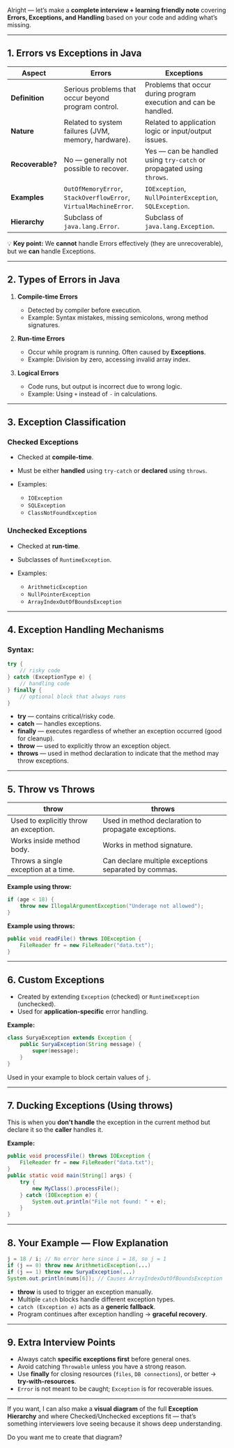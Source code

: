 Alright — let’s make a **complete interview + learning friendly note** covering **Errors, Exceptions, and Handling** based on your code and adding what’s missing.

---

## **1. Errors vs Exceptions in Java**

| **Aspect**       | **Errors**                                                       | **Exceptions**                                                       |
| ---------------- | ---------------------------------------------------------------- | -------------------------------------------------------------------- |
| **Definition**   | Serious problems that occur beyond program control.              | Problems that occur during program execution and can be handled.     |
| **Nature**       | Related to system failures (JVM, memory, hardware).              | Related to application logic or input/output issues.                 |
| **Recoverable?** | No — generally not possible to recover.                          | Yes — can be handled using `try-catch` or propagated using `throws`. |
| **Examples**     | `OutOfMemoryError`, `StackOverflowError`, `VirtualMachineError`. | `IOException`, `NullPointerException`, `SQLException`.               |
| **Hierarchy**    | Subclass of `java.lang.Error`.                                   | Subclass of `java.lang.Exception`.                                   |

💡 **Key point:**
We **cannot** handle Errors effectively (they are unrecoverable), but we **can** handle Exceptions.

---

## **2. Types of Errors in Java**

1. **Compile-time Errors**

   * Detected by compiler before execution.
   * Example: Syntax mistakes, missing semicolons, wrong method signatures.
2. **Run-time Errors**

   * Occur while program is running. Often caused by **Exceptions**.
   * Example: Division by zero, accessing invalid array index.
3. **Logical Errors**

   * Code runs, but output is incorrect due to wrong logic.
   * Example: Using `+` instead of `-` in calculations.

---

## **3. Exception Classification**

### **Checked Exceptions**

* Checked at **compile-time**.
* Must be either **handled** using `try-catch` or **declared** using `throws`.
* Examples:

  * `IOException`
  * `SQLException`
  * `ClassNotFoundException`

### **Unchecked Exceptions**

* Checked at **run-time**.
* Subclasses of `RuntimeException`.
* Examples:

  * `ArithmeticException`
  * `NullPointerException`
  * `ArrayIndexOutOfBoundsException`

---

## **4. Exception Handling Mechanisms**

### Syntax:

```java
try {
    // risky code
} catch (ExceptionType e) {
    // handling code
} finally {
    // optional block that always runs
}
```

* **try** — contains critical/risky code.
* **catch** — handles exceptions.
* **finally** — executes regardless of whether an exception occurred (good for cleanup).
* **throw** — used to explicitly throw an exception object.
* **throws** — used in method declaration to indicate that the method may throw exceptions.

---

## **5. Throw vs Throws**

| **throw**                              | **throws**                                           |
| -------------------------------------- | ---------------------------------------------------- |
| Used to explicitly throw an exception. | Used in method declaration to propagate exceptions.  |
| Works inside method body.              | Works in method signature.                           |
| Throws a single exception at a time.   | Can declare multiple exceptions separated by commas. |

**Example using throw:**

```java
if (age < 18) {
    throw new IllegalArgumentException("Underage not allowed");
}
```

**Example using throws:**

```java
public void readFile() throws IOException {
    FileReader fr = new FileReader("data.txt");
}
```

---

## **6. Custom Exceptions**

* Created by extending `Exception` (checked) or `RuntimeException` (unchecked).
* Used for **application-specific** error handling.

**Example:**

```java
class SuryaException extends Exception {
    public SuryaException(String message) {
        super(message);
    }
}
```

Used in your example to block certain values of `j`.

---

## **7. Ducking Exceptions (Using throws)**

This is when you **don't handle** the exception in the current method but declare it so the **caller** handles it.

**Example:**

```java
public void processFile() throws IOException {
    FileReader fr = new FileReader("data.txt");
}
public static void main(String[] args) {
    try {
        new MyClass().processFile();
    } catch (IOException e) {
        System.out.println("File not found: " + e);
    }
}
```

---

## **8. Your Example — Flow Explanation**

```java
j = 18 / i; // No error here since i = 18, so j = 1
if (j == 0) throw new ArithmeticException(...)
if (j == 1) throw new SuryaException(...)
System.out.println(nums[6]); // Causes ArrayIndexOutOfBoundsException
```

* **throw** is used to trigger an exception manually.
* Multiple `catch` blocks handle different exception types.
* `catch (Exception e)` acts as a **generic fallback**.
* Program continues after exception handling → **graceful recovery**.

---

## **9. Extra Interview Points**

* Always catch **specific exceptions first** before general ones.
* Avoid catching `Throwable` unless you have a strong reason.
* Use **finally** for closing resources (`files`, `DB connections`), or better → **try-with-resources**.
* `Error` is not meant to be caught; `Exception` is for recoverable issues.

---

If you want, I can also make a **visual diagram** of the full **Exception Hierarchy** and where Checked/Unchecked exceptions fit — that’s something interviewers love seeing because it shows deep understanding.

Do you want me to create that diagram?
